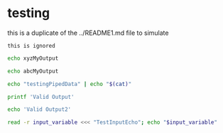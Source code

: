 # testing

this is a duplicate of the ../README1.md file to simulate

```
this is ignored
```

```bash docci-output-contains="xyzMyOutput"
echo xyzMyOutput
```

```bash docci-output-contains="abcMyOutput"
echo abcMyOutput
```

```bash docci-output-contains="testingPipedData"
echo "testingPipedData" | echo "$(cat)"
```

```bash docci-output-contains="Valid Output"
printf 'Valid Output'
```

```bash docci-output-contains="Valid Output2"
echo 'Valid Output2'
```

```bash docci-output-contains="TestInputEcho"
read -r input_variable <<< "TestInputEcho"; echo "$input_variable"
```

